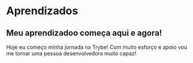 <!DOCTYPE html>
<html lang ="pt-br">
    <head>
        <meta charset="UTF-8">
        <title>Aprendendo HTML</title>
    </head>
    <body>
        <h1>Aprendizados</h1>
        <h2>Meu aprendizadoo começa aqui e agora!</h2>
        <p>Hoje eu começo minha jornada na Trybe! Com
            muito esforço e apoio vou me tornar uma pessoa
            desenvolvedora muito capaz! </p>
    </body>
</html> 